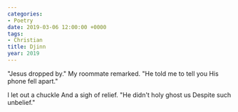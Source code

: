 ```yaml
---
categories:
- Poetry
date: 2019-03-06 12:00:00 +0000
tags:
- Christian
title: Djinn
year: 2019
---
```


"Jesus dropped by."
My roommate remarked.
"He told me to tell you
His phone fell apart."

I let out a chuckle
And a sigh of relief.
"He didn't holy ghost us
Despite such unbelief."

